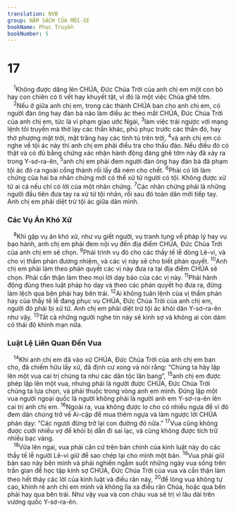 ```yaml
---
translation: NVB
group: NĂM SÁCH CỦA MÔI-SE
bookName: Phục Truyền 
bookNumber: 5
---
```


<div class="title"><h1>17</h1></div>
<span class="verse phu_17_1"> <sup>1</sup>Không được dâng lên CHÚA, Đức Chúa Trời của anh chị em một con bò hay con chiên có tì vết hay khuyết tật, vì đó là một việc Chúa ghê tởm. <br/></span>
<span class="verse phu_17_2"> <sup>2</sup>Nếu ở giữa anh chị em, trong các thành CHÚA ban cho anh chị em, có người đàn ông hay đàn bà nào làm điều ác theo mắt CHÚA, Đức Chúa Trời của anh chị em, tức là vi phạm giao ước Ngài, </span>
<span class="verse phu_17_3"><sup>3</sup>làm việc trái ngược với mạng lệnh tôi truyền mà thờ lạy các thần khác, phủ phục trước các thần đó, hay thờ phượng mặt trời, mặt trăng hay các tinh tú trên trời, </span>
<span class="verse phu_17_4"><sup>4</sup>và anh chị em có nghe về tội ác này thì anh chị em phải điều tra cho thấu đáo. Nếu điều đó có thật và có đủ bằng chứng xác nhận hành động đáng ghê tởm này đã xảy ra trong Y-sơ-ra-ên, </span>
<span class="verse phu_17_5"><sup>5</sup>anh chị em phải đem người đàn ông hay đàn bà đã phạm tội ác đó ra ngoài cổng thành rồi lấy đá ném cho chết. </span>
<span class="verse phu_17_6"><sup>6</sup>Phải có lời làm chứng của hai ba nhân chứng mới có thể xử tử người có tội. Không được xử tử ai cả nếu chỉ có lời của một nhân chứng. </span>
<span class="verse phu_17_7"><sup>7</sup>Các nhân chứng phải là những người đầu tiên đưa tay ra xử tử tội nhân, rồi sau đó toàn dân mới tiếp tay. Anh chị em phải diệt trừ tội ác giữa dân mình. <br/></span>
<div class="title"><h3>Các Vụ Án Khó Xử </h3></div>
<span class="verse phu_17_8"> <sup>8</sup>Khi gặp vụ án khó xử, như vụ giết người, vụ tranh tụng về pháp lý hay vụ bạo hành, anh chị em phải đem nội vụ đến địa điểm CHÚA, Đức Chúa Trời của anh chị em sẽ chọn. </span>
<span class="verse phu_17_9"><sup>9</sup>Phải trình vụ đó cho các thầy tế lễ dòng Lê-vi, và cho vị thẩm phán đương nhiệm, và các vị này sẽ cho biết phán quyết. </span>
<span class="verse phu_17_10"><sup>10</sup>Anh chị em phải làm theo phán quyết các vị này đưa ra tại địa điểm CHÚA sẽ chọn. Phải cẩn thận làm theo mọi lời dạy bảo của các vị này. </span>
<span class="verse phu_17_11"><sup>11</sup>Phải hành động đúng theo luật pháp họ dạy và theo các phán quyết họ đưa ra, đừng làm lệch qua bên phải hay bên trái. </span>
<span class="verse phu_17_12"><sup>12</sup>Ai không tuân lệnh của vị thẩm phán hay của thầy tế lễ đang phục vụ CHÚA, Đức Chúa Trời của anh chị em, người đó phải bị xử tử. Anh chị em phải diệt trừ tội ác khỏi dân Y-sơ-ra-ên như vậy. </span>
<span class="verse phu_17_13"><sup>13</sup>Tất cả những người nghe tin này sẽ kinh sợ và không ai còn dám có thái độ khinh mạn nữa. <br/></span>
<div class="title"><h3>Luật Lệ Liên Quan Đến Vua </h3></div>
<span class="verse phu_17_14"> <sup>14</sup>Khi anh chị em đã vào xứ CHÚA, Đức Chúa Trời của anh chị em ban cho, đã chiếm hữu lấy xứ, đã định cư xong và nói rằng: “Chúng ta hãy lập lên một vua cai trị chúng ta như các dân tộc lân bang”, </span>
<span class="verse phu_17_15"><sup>15</sup>anh chị em được phép lập lên một vua, nhưng phải là người được CHÚA, Đức Chúa Trời chúng ta lựa chọn, và phải thuộc trong vòng anh em mình. Đừng lập một vua người ngoại quốc là người không phải là người anh em Y-sơ-ra-ên lên cai trị anh chị em. </span>
<span class="verse phu_17_16"><sup>16</sup>Ngoài ra, vua không được lo cho có nhiều ngựa để vì đó đem dân chúng trở về Ai-cập để mua thêm ngựa và làm ngược lời CHÚA phán dạy: “Các ngươi đừng trở lại con đường đó nữa.” </span>
<span class="verse phu_17_17"><sup>17</sup>Vua cũng không được cưới nhiều vợ để khỏi bị dẫn đi sai lạc, và cũng không được tích trữ nhiều bạc vàng. <br/></span>
<span class="verse phu_17_18"> <sup>18</sup>Vừa lên ngai, vua phải căn cứ trên bản chính của kinh luật này do các thầy tế lễ người Lê-vi giữ để sao chép lại cho mình một bản. </span>
<span class="verse phu_17_19"><sup>19</sup>Vua phải giữ bản sao này bên mình và phải nghiền ngẫm suốt những ngày vua sống trên trần gian để học tập kính sợ CHÚA, Đức Chúa Trời của vua và cẩn thận làm theo hết thảy các lời của kinh luật và điều răn này, </span>
<span class="verse phu_17_20"><sup>20</sup>để lòng vua không tự cao, khinh rẻ anh chị em mình và không lìa xa điều răn Chúa, hoặc qua bên phải hay qua bên trái. Như vậy vua và con cháu vua sẽ trị vì lâu dài trên vương quốc Y-sơ-ra-ên. <br/></span>
